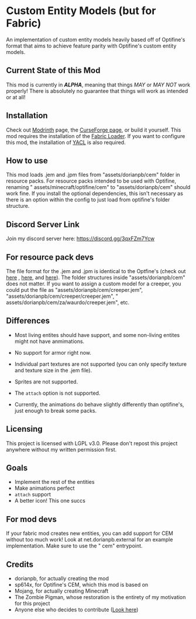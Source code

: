 # Custom Entity Models (but for Fabric)

An implementation of custom entity models heavily based off of Optifine's format that aims to achieve feature parity with Optifine's custom entity models.

## Current State of this Mod

This mod is currently in **_ALPHA_**, meaning that things _MAY_ or _MAY NOT_ work properly! There is absolutely no
guarantee that things will work as intended or at all!

## Installation

Check out [Modrinth](https://modrinth.com/mod/cem) page,
the [CurseForge page](https://www.curseforge.com/minecraft/mc-mods/custom-entity-models-cem "CurseForge Page"), or
build it yourself. This mod requires the installation of the [Fabric Loader](https://fabricmc.net/use/ "Fabric Loader").
If you want to configure this mod, the installation
of [YACL](https://github.com/isXander/YetAnotherConfigLib "yacl") is also required.

## How to use

This mod loads .jem and .jpm files from "assets/dorianpb/cem" folder in resource packs. For resource packs intended to
be used with Optifine, renaming "
assets/minecraft/optifine/cem" to "assets/dorianpb/cem" should work fine. If you install the optional dependencies, this
isn't necessary as there is an option within the
config to just load from optifine's folder structure.

## Discord Server Link

Join my discord server here: https://discord.gg/3qxFZm7Ycw

## For resource pack devs

The file format for the .jem and .jpm is identical to the Optfine's (check out [here](https://github.com/sp614x/optifine/blob/master/OptiFineDoc/doc/cem_model.txt ".jem")
, [here](https://github.com/sp614x/optifine/blob/master/OptiFineDoc/doc/cem_part.txt ".jpm"),
and [here](https://github.com/sp614x/optifine/blob/master/OptiFineDoc/doc/cem_animation.txt "animations")). The folder structures inside "assets/dorianpb/cem" does not matter.
If you want to assign a custom model for a creeper, you could put the file as "assets/dorianpb/cem/creeper.jem", "assets/dorianpb/cem/creeper/creeper.jem", "
assets/dorianpb/cem/za/waurdo/creeper.jem", etc.

## Differences

- Most living entites should have support, and some non-living entites might not have anmimations.
- No support for armor right now.

- Individual part textures are not supported (you can only specify texture and texture size in the .jem file).
- Sprites are not supported.
- The `attach` option is not supported.
- Currently, the animations do behave slightly differently than optifine's, just enough to break some packs.

## Licensing

This project is licensed with LGPL v3.0. Please don't repost this project anywhere without my written permission first.

## Goals

- Implement the rest of the entities
- Make animations perfect
- `attach` support
- A better icon! This one succs

## For mod devs

If your fabric mod creates new entities, you can add support for CEM without too much work! Look at
net.dorianpb.external for an example implementation. Make sure to use the "
cem" entrypoint.

## Credits

- dorianpb, for actually creating the mod
- sp614x, for Optifine's CEM, which this mod is based on
- Mojang, for actually creating Minecraft
- The Zombie Pigman, whose restoration is the entirety of my motivation for this project
- Anyone else who decides to contribute ([Look here](https://github.com/dorianpb/cem/graphs/contributors))
